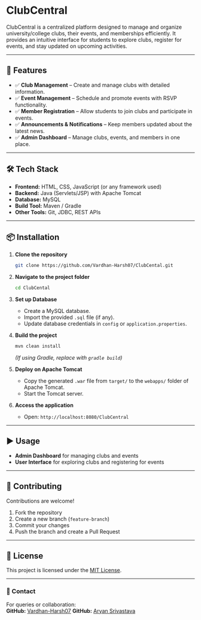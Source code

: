 # ClubCentral

ClubCentral is a centralized platform designed to manage and organize university/college clubs, their events, and memberships efficiently. It provides an intuitive interface for students to explore clubs, register for events, and stay updated on upcoming activities.

---

## 🚀 Features

- ✅ **Club Management** – Create and manage clubs with detailed information.
- ✅ **Event Management** – Schedule and promote events with RSVP functionality.
- ✅ **Member Registration** – Allow students to join clubs and participate in events.
- ✅ **Announcements & Notifications** – Keep members updated about the latest news.
- ✅ **Admin Dashboard** – Manage clubs, events, and members in one place.

---

## 🛠 Tech Stack

- **Frontend:** HTML, CSS, JavaScript (or any framework used)
- **Backend:** Java (Servlets/JSP) with Apache Tomcat
- **Database:** MySQL
- **Build Tool:** Maven / Gradle
- **Other Tools:** Git, JDBC, REST APIs

---

## 📦 Installation

1. **Clone the repository**
   ```bash
   git clone https://github.com/Vardhan-Harsh07/ClubCental.git
   ```
2. **Navigate to the project folder**
   ```bash
   cd ClubCental
   ```
3. **Set up Database**
   - Create a MySQL database.
   - Import the provided `.sql` file (if any).
   - Update database credentials in `config` or `application.properties`.

4. **Build the project**
   ```bash
   mvn clean install
   ```
   *(If using Gradle, replace with `gradle build`)*

5. **Deploy on Apache Tomcat**
   - Copy the generated `.war` file from `target/` to the `webapps/` folder of Apache Tomcat.
   - Start the Tomcat server.

6. **Access the application**
   - Open: `http://localhost:8080/ClubCentral`

---

## ▶ Usage

- **Admin Dashboard** for managing clubs and events
- **User Interface** for exploring clubs and registering for events

---

## 🤝 Contributing

Contributions are welcome!  
1. Fork the repository  
2. Create a new branch (`feature-branch`)  
3. Commit your changes  
4. Push the branch and create a Pull Request  

---

## 📄 License

This project is licensed under the [MIT License](LICENSE).

---

### 📧 Contact
For queries or collaboration:  
**GitHub:** [Vardhan-Harsh07](https://github.com/Vardhan-Harsh07)
**GitHub:** [Aryan Srivastava](https://github.com/aryanxsrivastava)
